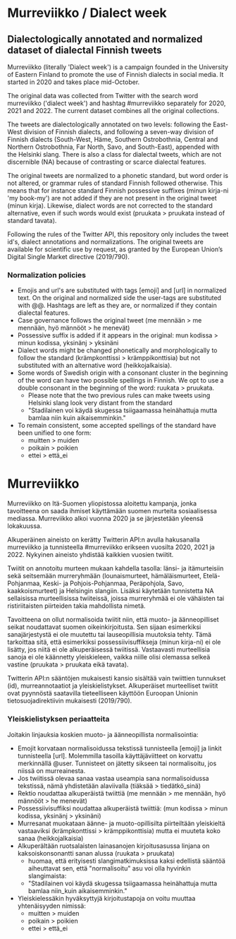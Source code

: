 # Murreviikko / Dialect week
## Dialectologically annotated and normalized dataset of dialectal Finnish tweets

Murreviikko (literally 'Dialect week') is a campaign founded in the University of Eastern Finland to promote the use of Finnish dialects in social media. It started in 2020 and takes place mid-October.

The original data was collected from Twitter with the search word murreviikko ('dialect week') and hashtag #murreviikko separately for 2020, 2021 and 2022. The current dataset combines all the original collections.

The tweets are dialectologically annotated on two levels: following the East-West division of Finnish dialects, and following a seven-way division of Finnish dialects (South-West, Häme, Southern Ostrobothnia, Central and Northern Ostrobothnia, Far North, Savo, and South-East), appended with the Helsinki slang. There is also a class for dialectal tweets, which are not discernible (NA) because of contrasting or scarce dialectal features.

The original tweets are normalized to a phonetic standard, but word order is not altered, or grammar rules of standard Finnish followed otherwise. This means that for instance standard Finnish possessive suffixes (minun kirja-ni 'my book-my') are not added if they are not present in the original tweet (minun kirja). Likewise, dialect words are not corrected to the standard alternative, even if such words would exist (pruukata > pruukata instead of standard tavata).

Following the rules of the Twitter API, this repository only includes the tweet id's, dialect annotations and normalizations. The original tweets are available for scientific use by request, as granted by the European Union’s Digital Single Market directive (2019/790).

### Normalization policies
- Emojis and url's are substituted with tags [emoji] and [url] in normalized text. On the original and normalized side the user-tags are substituted with @@. Hashtags are left as they are, or normalized if they contain dialectal features.
- Case governance follows the original tweet (me mennään > me mennään, hyö männööt > he menevät)
- Possessive suffix is added if it appears in the original: mun kodissa > minun kodissa, yksinänj > yksinäni
- Dialect words might be changed phonetically and morphologically to follow the standard (krämpkonttissi > krämppikonttisia) but not substituted with an alternative word (heikkojalkaisia).
- Some words of Swedish origin with a consonant cluster in the beginning of the word can have two possible spellings in Finnish. We opt to use a double consonant in the beginning of the word: ruukata > pruukata.
	- Please note that the two previous rules can make tweets using Helsinki slang look very distant from the standard
	- "Stadilainen voi käydä skugessa tsiigaamassa heinähattuja mutta bamlaa niin kuin aikaisemminkin."
- To remain consistent, some accepted spellings of the standard have been unified to one form:
	- muitten > muiden
	- poikain > poikien
	- ettei > että_ei

# Murreviikko

Murreviikko on Itä-Suomen yliopistossa aloitettu kampanja, jonka tavoitteena on saada ihmiset käyttämään suomen murteita sosiaalisessa mediassa. Murreviikko alkoi vuonna 2020 ja se järjestetään yleensä lokakuussa.

Alkuperäinen aineisto on kerätty Twitterin API:n avulla hakusanalla murreviikko ja tunnisteella #murreviikko erikseen vuosilta 2020, 2021 ja 2022. Nykyinen aineisto yhdistää kaikkien vuosien twiitit.

Twiitit on annotoitu murteen mukaan kahdella tasolla: länsi- ja itämurteisiin sekä seitsemään murreryhmään (lounaismurteet, hämäläismurteet, Etelä-Pohjanmaa, Keski- ja Pohjois-Pohjanmaa, Peräpohjola, Savo, kaakkoismurteet) ja Helsingin slangiin. Lisäksi käytetään tunnistetta NA sellaisissa murteellisissa twiiteissä, joissa murreryhmää ei ole vähäisten tai ristiriitaisten piirteiden takia mahdollista nimetä.

Tavoitteena on ollut normalisoida twiitit niin, että muoto- ja äänneopilliset seikat noudattavat suomen oikeinkirjoitusta. Sen sijaan esimerkiksi sanajärjestystä ei ole muutettu tai lauseopillisia muutoksia tehty. Tämä tarkoittaa sitä, että esimerkiksi possessiivisuffikseja (minun kirja-ni) ei ole lisätty, jos niitä ei ole alkuperäisessä twiitissä. Vastaavasti murteellisia sanoja ei ole käännetty yleiskieleen, vaikka niille olisi olemassa selkeä vastine (pruukata > pruukata eikä tavata).

Twitterin API:n sääntöjen mukaisesti kansio sisältää vain twiittien tunnukset (id), murreannotaatiot ja yleiskielistykset. Alkuperäiset murteelliset twiitit ovat pyynnöstä saatavilla tieteelliseen käyttöön Euroopan Unionin tietosuojadirektiivin mukaisesti (2019/790).

### Yleiskielistyksen periaatteita
Joitakin linjauksia koskien muoto- ja äänneopillista normalisointia:
- Emojit korvataan normalisoidussa tekstissä tunnisteella [emoji] ja linkit tunnisteella [url]. Molemmilla tasoilla käyttäjäviitteet on korvattu merkinnällä @user. Tunnisteet on jätetty sikseen tai normalisoitu, jos niissä on murreainesta.	
- Jos twiitissä olevaa sanaa vastaa useampia sana normalisoidussa tekstissä, nämä yhdistetään alaviivalla (tiäksää > tiedätkö_sinä)
- Rektio noudattaa alkuperäistä twiittiä (me mennään > me mennään, hyö männööt > he menevät)
- Possessiivisuffiksi noudattaa alkuperäistä twiittiä: (mun kodissa > minun kodissa, yksinänj > yksinäni)
- Murresanat muokataan äänne- ja muoto-opillisilta piirteiltään yleiskieltä vastaaviksi (krämpkonttissi > krämppikonttisia) mutta ei muuteta koko sanaa (heikkojalkaisia)
- Alkuperältään ruotsalaisten lainasanojen kirjoitusasussa linjana on kaksoiskonsonantti sanan alussa (ruukata > pruukata)
	- huomaa, että erityisesti slangimatkimuksissa kaksi edellistä sääntöä aiheuttavat sen, että "normalisoitu" asu voi olla hyvinkin slangimaista:
	- "Stadilainen voi käydä skugessa tsiigaamassa heinähattuja mutta bamlaa niin_kuin aikaisemminkin."
- Yleiskielessäkin hyväksyttyjä kirjoitustapoja on voitu muuttaa yhtenäisyyden nimissä: 
	- muitten > muiden
	- poikain > poikien
	- ettei > että_ei
